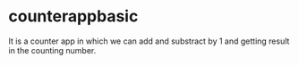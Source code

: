 # counterappbasic
It is a counter app in which we can add and substract by 1 and getting result in the counting number.
